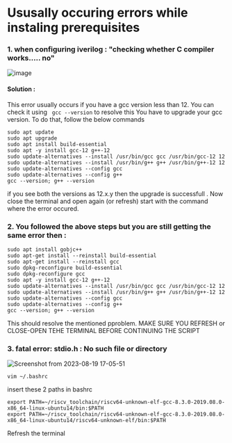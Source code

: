 # Ususally occuring errors while instaling prerequisites

### 1. when configuring iverilog : "checking whether C compiler works..... no"
![image](https://github.com/yagnavivek/PES_ASIC_CLASS/assets/93475824/991acdaa-2d53-4858-aebe-9fa7b4b707b2)

####  Solution : 
  This error usually occurs if you have a gcc version less than 12. You can check it using ``` gcc --version```
  to resolve this You have to upgrade your gcc version. To do that, follow the below commands
  ```
  sudo apt update
  sudo apt upgrade
  sudo apt install build-essential
  sudo apt -y install gcc-12 g++-12
  sudo update-alternatives --install /usr/bin/gcc gcc /usr/bin/gcc-12 12
  sudo update-alternatives --install /usr/bin/g++ g++ /usr/bin/g++-12 12
  sudo update-alternatives --config gcc
  sudo update-alternatives --config g++
  gcc --version; g++ --version
  ```
  if you see both the versions as 12.x.y then the upgrade is successfull . Now close the terminal and open again (or refresh) start with the command where the error occured.

### 2. You followed the above steps but you are still getting the same error then : 
  ```
  sudo apt install gobjc++
  sudo apt-get install --reinstall build-essential
  sudo apt-get install --reinstall gcc
  sudo dpkg-reconfigure build-essential
  sudo dpkg-reconfigure gcc
  sudo apt -y install gcc-12 g++-12
  sudo update-alternatives --install /usr/bin/gcc gcc /usr/bin/gcc-12 12
  sudo update-alternatives --install /usr/bin/g++ g++ /usr/bin/g++-12 12
  sudo update-alternatives --config gcc
  sudo update-alternatives --config g++
  gcc --version; g++ --version
  ```
  This should resolve the mentioned pproblem.
  MAKE SURE YOU REFRESH or CLOSE-OPEN TEHE TERMINAL BEFORE CONTINUING THE SCRIPT

### 3. fatal error: stdio.h : No such file or directory
![Screenshot from 2023-08-19 17-05-51](https://github.com/yagnavivek/PES_ASIC_CLASS/assets/93475824/dcd4cc9e-00be-44a6-836d-7697d5267d0a)

```
vim ~/.bashrc
```
insert these 2 paths in bashrc
```
export PATH=~/riscv_toolchain/riscv64-unknown-elf-gcc-8.3.0-2019.08.0-x86_64-linux-ubuntu14/bin:$PATH
export PATH=~/riscv_toolchain/riscv64-unknown-elf-gcc-8.3.0-2019.08.0-x86_64-linux-ubuntu14/riscv64-unknown-elf/bin:$PATH
```
Refresh the terminal
 

  
  

  
